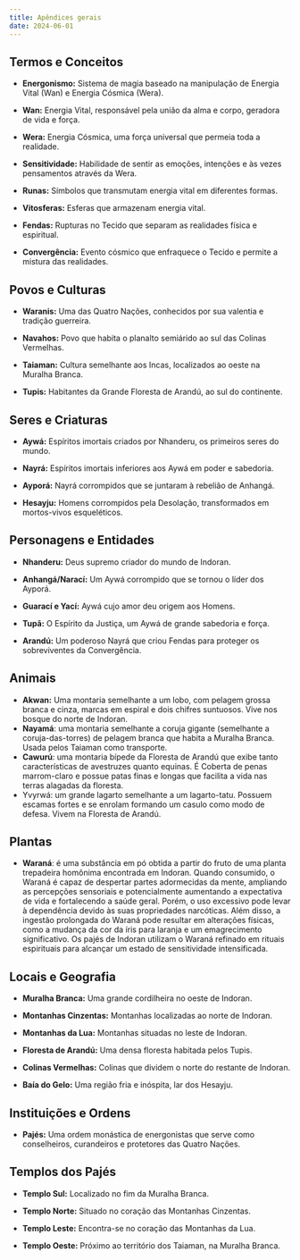 ```yaml
---
title: Apêndices gerais
date: 2024-06-01
---
```


## Termos e Conceitos

- **Energonismo:** Sistema de magia baseado na manipulação de Energia Vital (Wan) e Energia Cósmica (Wera).

- **Wan:** Energia Vital, responsável pela união da alma e corpo, geradora de vida e força.

- **Wera:** Energia Cósmica, uma força universal que permeia toda a realidade.

- **Sensitividade:** Habilidade de sentir as emoções, intenções e às vezes pensamentos através da Wera.

- **Runas:** Símbolos que transmutam energia vital em diferentes formas.

- **Vitosferas:** Esferas que armazenam energia vital.

- **Fendas:** Rupturas no Tecido que separam as realidades física e espiritual.

- **Convergência:** Evento cósmico que enfraquece o Tecido e permite a mistura das realidades.

## Povos e Culturas

- **Waranis:** Uma das Quatro Nações, conhecidos por sua valentia e tradição guerreira.

- **Navahos:** Povo que habita o planalto semiárido ao sul das Colinas Vermelhas.

- **Taiaman:** Cultura semelhante aos Incas, localizados ao oeste na Muralha Branca.

- **Tupis:** Habitantes da Grande Floresta de Arandú, ao sul do continente.

## Seres e Criaturas

- **Aywá:** Espíritos imortais criados por Nhanderu, os primeiros seres do mundo.

- **Nayrá:** Espíritos imortais inferiores aos Aywá em poder e sabedoria.

- **Ayporá:** Nayrá corrompidos que se juntaram à rebelião de Anhangá.

- **Hesayju:** Homens corrompidos pela Desolação, transformados em mortos-vivos esqueléticos.

## Personagens e Entidades

- **Nhanderu:** Deus supremo criador do mundo de Indoran.

- **Anhangá/Narací:** Um Aywá corrompido que se tornou o líder dos Ayporá.

- **Guarací e Yací:** Aywá cujo amor deu origem aos Homens.

- **Tupã:** O Espírito da Justiça, um Aywá de grande sabedoria e força.

- **Arandú:** Um poderoso Nayrá que criou Fendas para proteger os sobreviventes da Convergência.

## Animais

- **Akwan:** Uma montaria semelhante a um lobo, com pelagem grossa branca e cinza, marcas em espiral e dois chifres suntuosos. Vive nos bosque do norte de Indoran.
- **Nayamá**: uma montaria semelhante a coruja gigante (semelhante a coruja-das-torres) de pelagem branca que habita a Muralha Branca. Usada pelos Taiaman como transporte.
- **Cawurú**: uma montaria bípede da Floresta de Arandú que exibe tanto características de avestruzes quanto equinas. É Coberta de penas marrom-claro e possue patas finas e longas que facilita a vida nas terras alagadas da floresta.
- Yvyrwá: um grande lagarto semelhante a um lagarto-tatu. Possuem escamas fortes e se enrolam formando um casulo como modo de defesa. Vivem na Floresta de Arandú.

## Plantas

* **Waraná**: é uma substância em pó obtida a partir do fruto de uma planta trepadeira homônima encontrada em Indoran. Quando consumido, o Waraná é capaz de despertar partes adormecidas da mente, ampliando as percepções sensoriais e potencialmente aumentando a expectativa de vida e fortalecendo a saúde geral. Porém, o uso excessivo pode levar à dependência devido às suas propriedades narcóticas. Além disso, a ingestão prolongada do Waraná pode resultar em alterações físicas, como a mudança da cor da íris para laranja e um emagrecimento significativo. Os pajés de Indoran utilizam o Waraná refinado em rituais espirituais para alcançar um estado de sensitividade intensificada.

## Locais e Geografia

- **Muralha Branca:** Uma grande cordilheira no oeste de Indoran.

- **Montanhas Cinzentas:** Montanhas localizadas ao norte de Indoran.

- **Montanhas da Lua:** Montanhas situadas no leste de Indoran.

- **Floresta de Arandú:** Uma densa floresta habitada pelos Tupis.

- **Colinas Vermelhas:** Colinas que dividem o norte do restante de Indoran.

- **Baía do Gelo:** Uma região fria e inóspita, lar dos Hesayju.

## Instituições e Ordens

- **Pajés:** Uma ordem monástica de energonistas que serve como conselheiros, curandeiros e protetores das Quatro Nações.

## Templos dos Pajés

- **Templo Sul:** Localizado no fim da Muralha Branca.

- **Templo Norte:** Situado no coração das Montanhas Cinzentas.

- **Templo Leste:** Encontra-se no coração das Montanhas da Lua.

- **Templo Oeste:** Próximo ao território dos Taiaman, na Muralha Branca.